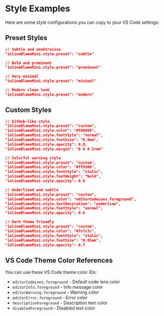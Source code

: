 # Style Examples

Here are some style configurations you can copy to your VS Code settings:

## Preset Styles

```json
// Subtle and unobtrusive
"inlineBlameMini.style.preset": "subtle"

// Bold and prominent
"inlineBlameMini.style.preset": "prominent"

// Very minimal
"inlineBlameMini.style.preset": "minimal"

// Modern clean look
"inlineBlameMini.style.preset": "modern"
```

## Custom Styles

```json
// GitHub-like style
"inlineBlameMini.style.preset": "custom",
"inlineBlameMini.style.color": "#586069",
"inlineBlameMini.style.fontStyle": "normal",
"inlineBlameMini.style.fontSize": "0.9em",
"inlineBlameMini.style.opacity": 0.8,
"inlineBlameMini.style.margin": "0 0 0 2rem"

// Colorful warning style
"inlineBlameMini.style.preset": "custom",
"inlineBlameMini.style.color": "#ff9500",
"inlineBlameMini.style.fontStyle": "italic",
"inlineBlameMini.style.fontWeight": "bold",
"inlineBlameMini.style.opacity": 0.9

// Underlined and subtle
"inlineBlameMini.style.preset": "custom",
"inlineBlameMini.style.color": "editorCodeLens.foreground",
"inlineBlameMini.style.textDecoration": "underline",
"inlineBlameMini.style.fontStyle": "normal",
"inlineBlameMini.style.opacity": 0.6

// Dark theme friendly
"inlineBlameMini.style.preset": "custom",
"inlineBlameMini.style.color": "#7c7c7c",
"inlineBlameMini.style.fontStyle": "italic",
"inlineBlameMini.style.fontSize": "0.85em",
"inlineBlameMini.style.opacity": 0.7
```

## VS Code Theme Color References

You can use these VS Code theme color IDs:

- `editorCodeLens.foreground` - Default code lens color
- `editorInfo.foreground` - Info message color
- `editorWarning.foreground` - Warning color
- `editorError.foreground` - Error color
- `descriptionForeground` - Description text color
- `disabledForeground` - Disabled text color
